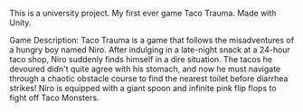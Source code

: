 This is a university project. My first ever game Taco Trauma. Made with Unity.

Game Description:
Taco Trauma is a game that follows the misadventures of a hungry boy
named Niro. After indulging in a late-night snack at a 24-hour taco shop, Niro suddenly finds
himself in a dire situation. The tacos he devoured didn't quite agree with his stomach, and now
he must navigate through a chaotic obstacle course to find the nearest toilet before diarrhea
strikes! Niro is equipped with a giant spoon and infinite pink flip flops to fight off Taco Monsters.
